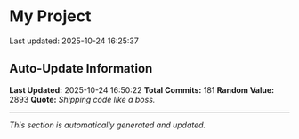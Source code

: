 # My Project


Last updated: 2025-10-24 16:25:37




























































































































































































































































































































































































































































































































































































## Auto-Update Information

**Last Updated:** 2025-10-24 16:50:22
**Total Commits:** 181
**Random Value:** 2893
**Quote:** _Shipping code like a boss._

---
_This section is automatically generated and updated._